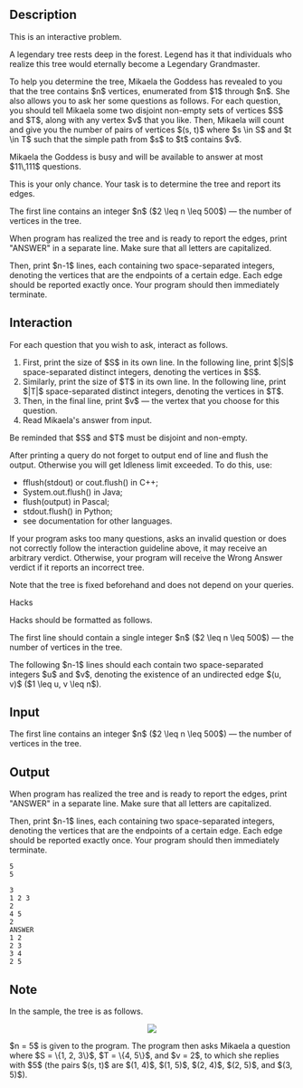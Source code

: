## Description

<div><p><span class="tex-font-style-it">This is an interactive problem.</span></p><p>A legendary tree rests deep in the forest. Legend has it that individuals who realize this tree would eternally become a Legendary Grandmaster.</p><p>To help you determine the tree, Mikaela the Goddess has revealed to you that the tree contains $n$ vertices, enumerated from $1$ through $n$. She also allows you to ask her some questions as follows. For each question, you should tell Mikaela some two <span class="tex-font-style-bf">disjoint</span> non-empty sets of vertices $S$ and $T$, along with any vertex $v$ that you like. Then, Mikaela will count and give you the number of pairs of vertices $(s, t)$ where $s \in S$ and $t \in T$ such that the simple path from $s$ to $t$ contains $v$.</p><p>Mikaela the Goddess is busy and will be available to answer at most $11\,111$ questions.</p><p>This is your only chance. Your task is to determine the tree and report its edges.</p></div><div class="input-specification"><p>The first line contains an integer $n$ ($2 \leq n \leq 500$) — the number of vertices in the tree.</p></div><div class="output-specification"><p>When program has realized the tree and is ready to report the edges, print "<span class="tex-font-style-tt">ANSWER</span>" in a separate line. Make sure that all letters are capitalized.</p><p>Then, print $n-1$ lines, each containing two space-separated integers, denoting the vertices that are the endpoints of a certain edge. Each edge should be reported exactly once. Your program should then immediately terminate.</p></div><div><h2>Interaction</h2><p>For each question that you wish to ask, interact as follows.</p><ol> <li> First, print the size of $S$ in its own line. In the following line, print $|S|$ space-separated distinct integers, denoting the vertices in $S$. </li><li> Similarly, print the size of $T$ in its own line. In the following line, print $|T|$ space-separated distinct integers, denoting the vertices in $T$. </li><li> Then, in the final line, print $v$ — the vertex that you choose for this question. </li><li> Read Mikaela's answer from input. </li></ol><p>Be reminded that $S$ and $T$ must be disjoint and non-empty.</p><p>After printing a query do not forget to output end of line and flush the output. Otherwise you will get <span class="tex-font-style-tt">Idleness limit exceeded</span>. To do this, use:</p><ul> <li> <span class="tex-font-style-tt">fflush(stdout)</span> or <span class="tex-font-style-tt">cout.flush()</span> in C++; </li><li> <span class="tex-font-style-tt">System.out.flush()</span> in Java; </li><li> <span class="tex-font-style-tt">flush(output)</span> in Pascal; </li><li> <span class="tex-font-style-tt">stdout.flush()</span> in Python; </li><li> see documentation for other languages. </li></ul><p>If your program asks too many questions, asks an invalid question or does not correctly follow the interaction guideline above, it may receive an arbitrary verdict. Otherwise, your program will receive the <span class="tex-font-style-tt">Wrong Answer</span> verdict if it reports an incorrect tree.</p><p>Note that the tree is fixed beforehand and does not depend on your queries.</p><p><span class="tex-font-style-bf">Hacks</span></p><p>Hacks should be formatted as follows.</p><p>The first line should contain a single integer $n$ ($2 \leq n \leq 500$)&nbsp;— the number of vertices in the tree.</p><p>The following $n-1$ lines should each contain two space-separated integers $u$ and $v$, denoting the existence of an undirected edge $(u, v)$ ($1 \leq u, v \leq n$).</p></div>

## Input

<p>The first line contains an integer $n$ ($2 \leq n \leq 500$) — the number of vertices in the tree.</p>

## Output

<p>When program has realized the tree and is ready to report the edges, print "<span class="tex-font-style-tt">ANSWER</span>" in a separate line. Make sure that all letters are capitalized.</p><p>Then, print $n-1$ lines, each containing two space-separated integers, denoting the vertices that are the endpoints of a certain edge. Each edge should be reported exactly once. Your program should then immediately terminate.</p>





```input1
5
5

```




```output1
3
1 2 3
2
4 5
2
ANSWER
1 2
2 3
3 4
2 5

```



## Note

<p>In the sample, the tree is as follows.</p><center> <img class="tex-graphics" src="file://Ule24QIz.png" style="max-width: 100.0%;max-height: 100.0%;"> </center><p>$n = 5$ is given to the program. The program then asks Mikaela a question where $S = \{1, 2, 3\}$, $T = \{4, 5\}$, and $v = 2$, to which she replies with $5$ (the pairs $(s, t)$ are $(1, 4)$, $(1, 5)$, $(2, 4)$, $(2, 5)$, and $(3, 5)$).</p>

